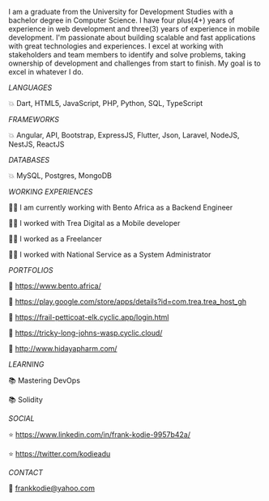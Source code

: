 I am a graduate from the University for Development Studies with a bachelor degree in Computer Science. I have four plus(4+) years of experience in web development and three(3) years of experience in mobile development.
I'm passionate about building scalable and fast applications with great technologies and experiences. I excel at working with stakeholders and team members to identify and solve problems, taking ownership of development and challenges from start to finish. My goal is to excel in whatever I do.




*LANGUAGES*

:boom: Dart, HTML5, JavaScript, PHP, Python, SQL, TypeScript

*FRAMEWORKS*

:boom: Angular, API, Bootstrap, ExpressJS, Flutter, Json, Laravel, NodeJS, NestJS, ReactJS

*DATABASES*

:boom: MySQL, Postgres, MongoDB

*WORKING EXPERIENCES*

:man_office_worker: I am currently working with Bento Africa as a Backend Engineer

:man_office_worker: I worked with Trea Digital as a Mobile developer

:man_office_worker: I worked as a Freelancer

:man_office_worker: I worked with National Service as a System Administrator


*PORTFOLIOS*

:rocket: https://www.bento.africa/

:rocket: https://play.google.com/store/apps/details?id=com.trea.trea_host_gh

:rocket: https://frail-petticoat-elk.cyclic.app/login.html

:rocket: https://tricky-long-johns-wasp.cyclic.cloud/

:rocket: http://www.hidayapharm.com/


*LEARNING*

:books: Mastering DevOps

:books: Solidity



*SOCIAL*

:star: https://www.linkedin.com/in/frank-kodie-9957b42a/

:star: https://twitter.com/kodieadu


*CONTACT*

:email: frankkodie@yahoo.com





<!--
**franklobsty25/franklobsty25** is a ✨ _special_ ✨ repository because its `README.md` (this file) appears on your GitHub profile.

Here are some ideas to get you started:

- 🔭 I’m currently working on ...
- 🌱 I’m currently learning ...
- 👯 I’m looking to collaborate on ...
- 🤔 I’m looking for help with ...
- 💬 Ask me about ...

- 😄 Pronouns: ...
- ⚡ Fun fact: ...
-->
